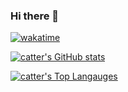### Hi there 👋

[![wakatime](https://wakatime.com/badge/user/e88b2fc0-665a-431c-b685-baf0e442f5b7.svg)](https://wakatime.com/@e88b2fc0-665a-431c-b685-baf0e442f5b7)

[![catter's GitHub stats](https://github-readme-stats.vercel.app/api?username=catter1&count_private=true&show_icons=true&theme=midnight-purple)](https://github.com/anuraghazra/github-readme-stats)

[![catter's Top Langauges](https://github-readme-stats.vercel.app/api/top-langs/?username=catter1&count_private=true&show_icons=true&theme=midnight-purple)](https://github.com/anuraghazra/github-readme-stats)
<!--
**catter1/catter1** is a ✨ _special_ ✨ repository because its `README.md` (this file) appears on your GitHub profile.

Here are some ideas to get you started:

- 🔭 I’m currently working on ...
- 🌱 I’m currently learning ...
- 👯 I’m looking to collaborate on ...
- 🤔 I’m looking for help with ...
- 💬 Ask me about ...
- 📫 How to reach me: ...
- 😄 Pronouns: ...
- ⚡ Fun fact: ...
-->

